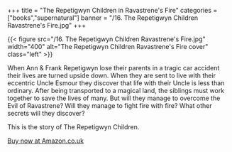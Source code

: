 +++
title = "The Repetigwyn Children in Ravastrene's Fire"
categories = ["books","supernatural"]
banner = "/16. The Repetigwyn Children Ravastrene's Fire.jpg"
+++

{{< figure src="/16. The Repetigwyn Children Ravastrene's Fire.jpg" width="400" alt="The Repetigwyn Children Ravastrene's Fire cover" class="left" >}}

When Ann & Frank Repetigwyn lose their parents in a tragic car accident their lives are turned upside down. When they are sent to live with their eccentric Uncle Esmour they discover that life with their Uncle is less than ordinary.
After being transported to a magical land, the siblings must work together to save the lives of many. But will they manage to overcome the Evil of Ravastrene? Will they manage to fight fire with fire?
What other secrets will they discover?


This is the story of The Repetigwyn Children. 
  
  
[Buy now at Amazon.co.uk](https://www.amazon.co.uk/gp/product/1979306850)